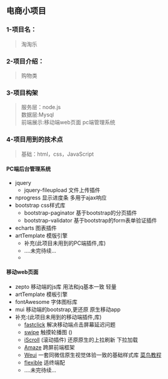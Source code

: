 ## 电商小项目  

### 1-项目名：  
>淘淘乐 

### 2-项目介绍：  
>购物类  

### 3-项目构架  
>服务层：node.js  
>数据层:Mysql  
>前端展示:移动端web页面 pc端管理系统   

### 4-项目用到的技术点  
>基础：html，css，JavaScript  

#### PC端后台管理系统

* jquery
  * jquery-fileupload  文件上传插件
* nprogress  显示进度条 多用于ajax响应
* bootstrap  css样式库
  * bootstrap-paginator 基于bootstrap的分页插件
  * bootstrap-validator 基于bootstrap的form表单验证插件
* echarts 图表插件
* artTemplate 模版引擎
  * 补充(此项目未用到的PC端插件,库)
  * ....未完待续...
  * ​


#### 移动web页面

* zepto  移动端的js库 用法和jq基本一致 轻量
* artTemplate 模板引擎
* fontAwesome  字体图标库
* mui  移动端的bootstrap,更还原 原生移动app
* 补充:(此项目未用到的移动端插件,库)
  * [fastclick](http://blog.csdn.net/zfy865628361/article/details/49512095)   解决移动端点击屏幕延迟问题
  * [swipe](http://www.swiper.com.cn/)  触摸轮播图 ()
  * [iScroll](http://www.uw3c.com/jsviews/js02.html) (滚动插件)  还原原生的上拉刷新 下拉加载
  * [Amaze](http://amazeui.org/1.x/)  跨屏前端框架
  * [Weui](https://weui.io/)  一套同微信原生视觉体验一致的基础样式库 [菜鸟教程](http://www.runoob.com/w3cnote/weui-for-weixin-web.html)
  * [flexible](https://www.w3cplus.com/mobile/lib-flexible-for-html5-layout.html)  适终端配
  * ....未完待续...
